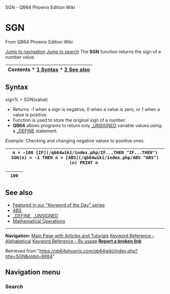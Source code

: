 


SGN - QB64 Phoenix Edition Wiki








# SGN



From QB64 Phoenix Edition Wiki



[Jump to navigation](#mw-head)
[Jump to search](#searchInput)
The **SGN** function returns the sign of a number value.


  






| Contents * [1 Syntax](#Syntax) * [2 See also](#See_also) |
| --- |


## Syntax


sign% = SGN(value)
  




* Returns -1 when a sign is negative, 0 when a value is zero, or 1 when a value is positive.
* Function is used to store the original sign of a number.
* **QB64** allows programs to return only [\_UNSIGNED](/qb64wiki/index.php/UNSIGNED "UNSIGNED") variable values using a [\_DEFINE](/qb64wiki/index.php/DEFINE "DEFINE") statement.


  



*Example:* Checking and changing negative values to positive ones.





| ``` n = -100 [IF](/qb64wiki/index.php/IF...THEN "IF...THEN") SGN(n) = -1 THEN n = [ABS](/qb64wiki/index.php/ABS "ABS")(n) PRINT n  ``` |
| --- |




| ```  100  ``` |
| --- |


  




## See also


* [Featured in our "Keyword of the Day" series](https://qb64phoenix.com/forum/showthread.php?tid=1079)
* [ABS](/qb64wiki/index.php/ABS "ABS")
* [\_DEFINE](/qb64wiki/index.php/DEFINE "DEFINE"), [\_UNSIGNED](/qb64wiki/index.php/UNSIGNED "UNSIGNED")
* [Mathematical Operations](/qb64wiki/index.php/Mathematical_Operations "Mathematical Operations")


  






---


**Navigation:**
[Main Page with Articles and Tutorials](/qb64wiki/index.php/Main_Page "Main Page")
[Keyword Reference - Alphabetical](/qb64wiki/index.php/Keyword_Reference_-_Alphabetical "Keyword Reference - Alphabetical")
[Keyword Reference - By usage](/qb64wiki/index.php/Keyword_Reference_-_By_usage "Keyword Reference - By usage")
**[Report a broken link](https://qb64phoenix.com/forum/showthread.php?tid=2800)**  





Retrieved from "<https://qb64phoenix.com/qb64wiki/index.php?title=SGN&oldid=8884>"




## Navigation menu








### Search





















